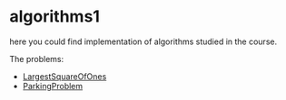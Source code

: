
# algorithms1
here you could find implementation of algorithms studied in the course. 

The problems:

 - [LargestSquareOfOnes](https://github.com/sivanyahav/algorithms1/tree/main/LargestSquareOfOnes)
 - [ParkingProblem](https://github.com/sivanyahav/algorithms1/tree/main/ParkingProblem)
